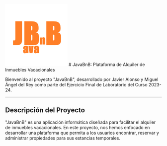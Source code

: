 <img src="JavaBnB/Logo01.png" alt="LogoJavaBnB" width="200" height="200">
# JavaBnB: Plataforma de Alquiler de Inmuebles Vacacionales

Bienvenido al proyecto "JavaBnB", desarrollado por Javier Alonso y Miguel Ángel del Rey como parte del Ejercicio Final de Laboratorio del Curso 2023-24.

---

## Descripción del Proyecto

"JavaBnB" es una aplicación informática diseñada para facilitar el alquiler de inmuebles vacacionales. En este proyecto, nos hemos enfocado en desarrollar una plataforma que permita a los usuarios encontrar, reservar y administrar propiedades para sus estancias temporales.

